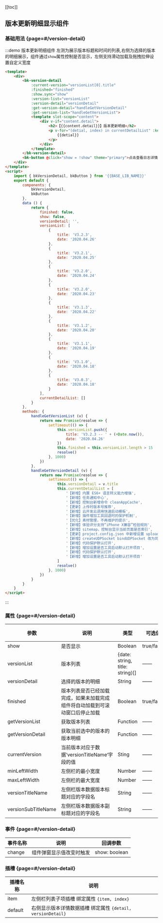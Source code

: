 <script>
    import { bkVersionDetail, bkButton } from '@'
    export default {
        components: {
            bkVersionDetail,
            bkButton
        },
        data () {
            return {
                finished: false,
                show: false,
                versionDetail: '',
                versionList: [
                    {
                        title: 'V3.2.3',
                        date: '2020.04.26'
                    },
                    {
                        title: 'V3.2.1',
                        date: '2020.04.25'
                    },
                    {
                        title: 'V3.2.0',
                        date: '2020.04.24'
                    },
                    {
                        title: 'V3.2.0',
                        date: '2020.04.23'
                    },
                    {
                        title: 'V3.1.3',
                        date: '2020.04.22'
                    },
                    {
                        title: 'V3.1.2',
                        date: '2020.04.20'
                    },
                    {
                        title: 'V3.1.1',
                        date: '2020.04.19'
                    },
                    {
                        title: 'V3.1.0',
                        date: '2020.04.18'
                    },
                    {
                        title: 'V3.0.3',
                        date: '2020.04.18'
                    }
                ],
                currentDetailList: []
            }
        },
        methods: {
            handleGetVersionList (v) {
                return new Promise(resolve => {
                    setTimeout(() => {
                        this.versionList.push({
                            title: 'V3.2.3 -- ' + (+Date.now()),
                            date: '2020.04.26'
                        })
                        this.finished = this.versionList.length > 15
                        resolve()
                    }, 1000)
                })
            },
            handleGetVersionDetail (v) {
                return new Promise(resolve => {
                    setTimeout(() => {
                        this.versionDetail = v.title
                        this.currentDetailList = [
                            '【新增】内置 ES6+ 语言转义能力增强',
                            '【新增】任务通知中心',
                            '【新增】控制台新增命令 cleanAppCache',
                            '【更新】上传时版本号推荐',
                            '【新增】云开发云调用快速启动模板',
                            '【新增】插件增加工具回退时的保护机制',
                            '【优化】素材管理，不再维护的提示',
                            '【新增】体验评分支持“iPhone X兼容”检验规则',
                            '【新增】sitemap，控制台显示当前页面是否索引',
                            '【更新】project.config.json 中新增设置 uploadWithSourceMap',
                            '【新增】createUDPSocket bindUDPSocket 改为同步接口',
                            '【新增】代码保护默认打开',
                            '【新增】增加设置是否工具启动默认打开项目',
                            '【新增】代码保护默认打开',
                            '【新增】增加设置是否工具启动默认打开项目'
                        ]
                        resolve()
                    }, 1000)
                })
            }
        }
    }
</script>

[[toc]]

## 版本更新明细显示组件

### 基础用法 {page=#/version-detail}

:::demo 版本更新明细组件 左测为展示版本标题和时间的列表,右侧为选择的版本的明细展示，组件通过`show`属性控制是否显示，左侧支持滑动加载及拖拽拉伸设置自定义宽度

```html
<template>
    <div>
        <bk-version-detail
            :current-version="versionList[0].title"
            :finished="finished"
            :show.sync="show"
            :version-list="versionList"
            :version-detail="versionDetail"
            :get-version-detail="handleGetVersionDetail"
            :get-version-list="handleGetVersionList">
            <template slot-scope="content">
                <div v-if="content.detail">
                    <h2>【{{content.detail}}】版本更新明细</h2>
                    <p v-for="(detial, index) in currentDetailList" :key="index">
                        {{detial}}
                    </p>
                </div>
            </template>
        </bk-version-detail>
        <bk-button @click="show = !show" theme="primary">点击查看日志详情</bk-button>
    </div>
</template>
<script>
    import { bkVersionDetail, bkButton } from '{{BASE_LIB_NAME}}'
    export default {
        components: {
            bkVersionDetail,
            bkButton
        },
        data () {
            return {
                finished: false,
                show: false,
                versionDetail: '',
                versionList: [
                    {
                        title: 'V3.2.3',
                        date: '2020.04.26'
                    },
                    {
                        title: 'V3.2.1',
                        date: '2020.04.25'
                    },
                    {
                        title: 'V3.2.0',
                        date: '2020.04.24'
                    },
                    {
                        title: 'V3.2.0',
                        date: '2020.04.23'
                    },
                    {
                        title: 'V3.1.3',
                        date: '2020.04.22'
                    },
                    {
                        title: 'V3.1.2',
                        date: '2020.04.20'
                    },
                    {
                        title: 'V3.1.1',
                        date: '2020.04.19'
                    },
                    {
                        title: 'V3.1.0',
                        date: '2020.04.18'
                    },
                    {
                        title: 'V3.0.3',
                        date: '2020.04.18'
                    }
                ],
                currentDetailList: []
            }
        },
        methods: {
            handleGetVersionList (v) {
                return new Promise(resolve => {
                    setTimeout(() => {
                        this.versionList.push({
                            title: 'V3.2.3 -- ' + (+Date.now()),
                            date: '2020.04.26'
                        })
                        this.finished = this.versionList.length > 15
                        resolve()
                    }, 1000)
                })
            },
            handleGetVersionDetail (v) {
                return new Promise(resolve => {
                    setTimeout(() => {
                        this.versionDetail = v.title
                        this.currentDetailList = [
                            '【新增】内置 ES6+ 语言转义能力增强',
                            '【新增】任务通知中心',
                            '【新增】控制台新增命令 cleanAppCache',
                            '【更新】上传时版本号推荐',
                            '【新增】云开发云调用快速启动模板',
                            '【新增】插件增加工具回退时的保护机制',
                            '【优化】素材管理，不再维护的提示',
                            '【新增】体验评分支持“iPhone X兼容”检验规则',
                            '【新增】sitemap，控制台显示当前页面是否索引',
                            '【更新】project.config.json 中新增设置 uploadWithSourceMap',
                            '【新增】createUDPSocket bindUDPSocket 改为同步接口',
                            '【新增】代码保护默认打开',
                            '【新增】增加设置是否工具启动默认打开项目',
                            '【新增】代码保护默认打开',
                            '【新增】增加设置是否工具启动默认打开项目'
                        ]
                        resolve()
                    }, 1000)
                })
            }
        }
    }
</script>


```

:::


### 属性 {page=#/version-detail}
| 参数 | 说明 | 类型 | 可选值 | 默认值 |
|------|------|------|------|------|
| show | 是否显示 | Boolean | true/false | false |
| versionList | 版本列表 | {date: string, title: string}[] | —— | [] |
| versionDetail | 选择的版本的明细 | String | —— | '' |
| finished | 版本列表是否已经加载完成，如果未加载完成组件将自动加载到可滚动窗口后停止加载 | Boolean | true/false | true |
| getVersionList | 获取版本列表 | Function | —— | —— |
| getVersionDetail | 获取当前选中的版本的版本明细 | Function | —— | —— |
| currentVersion | 当前版本对应于数据’versionTitleName‘字段的值 | Sting | —— | —— |
| minLeftWidth | 左侧栏的最小宽度 | Number | —— | 180 |
| maxLeftWidth | 左侧栏的最大宽度 | Number | —— | 500 |
| versionTitleName | 左侧栏版本数据版本标题对应的字段名 | String | —— | title |
| versionSubTitleName | 左侧栏版本数据版本副标题对应的字段名 | String | —— | date |

### 事件 {page=#/version-detail}
| 事件名称 | 说明 | 回调参数 |
|------|------|------|
| change | 组件弹窗显示值改变时触发 | show: boolean |

### 插槽 {page=#/version-detail}
| 插槽名称 | 说明 |
|------|------|
| item | 左侧栏列表子项插槽 绑定属性 `{item, index}` |
| default | 右侧显示版本详情数据插槽 绑定属性 `{detail, versionDetail}` |
